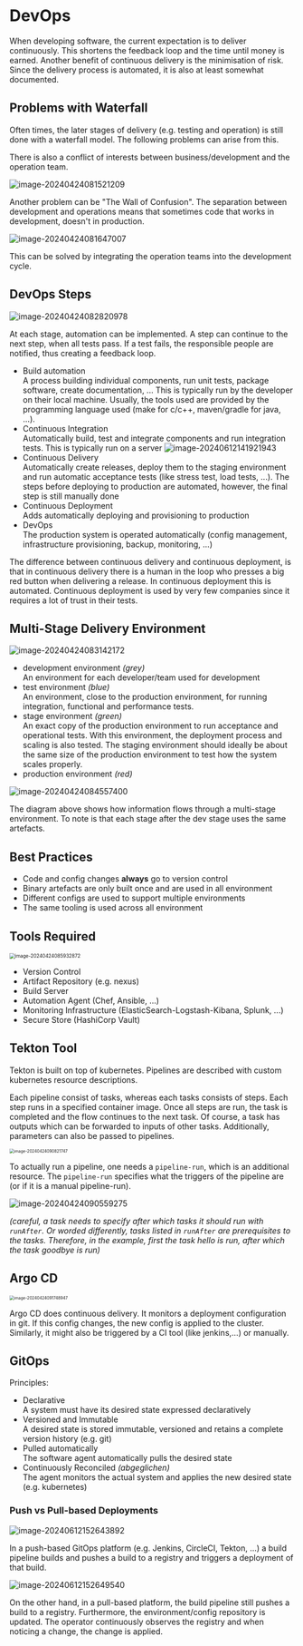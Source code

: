 # DevOps

When developing software, the current expectation is to deliver continuously. This shortens the feedback loop and the time until money is earned. Another benefit of continuous delivery is the minimisation of risk. Since the delivery process is automated, it is also at least somewhat documented.

## Problems with Waterfall

Often times, the later stages of delivery (e.g. testing and operation) is still done with a waterfall model. The following problems can arise from this.

There is also a conflict of interests between business/development and the operation team. 

![image-20240424081521209](./res/DevOps/image-20240424081521209.png)

Another problem can be "The Wall of Confusion". The separation between development and operations means that sometimes code that works in development, doesn't in production. 

![image-20240424081647007](./res/DevOps/image-20240424081647007.png)

This can be solved by integrating the operation teams into the development cycle.

## DevOps Steps

![image-20240424082820978](./res/DevOps/image-20240424082820978.png)

At each stage, automation can be implemented. A step can continue to the next step, when all tests pass. If a test fails, the responsible people are notified, thus creating a feedback loop.

* Build automation  
  A process building individual components, run unit tests, package software, create documentation, ... This is typically run by the developer on their local machine. Usually, the tools used are provided by the programming language used (make for c/c++, maven/gradle for java, ...).
* Continuous Integration  
  Automatically build, test and integrate components and run integration tests. This is typically run on a server
  ![image-20240612141921943](./res/10_DevOps/image-20240612141921943.png)
* Continuous Delivery  
  Automatically create releases, deploy them to the staging environment and run automatic acceptance tests (like stress test, load tests, ...). The steps before deploying to production are automated, however, the final step is still manually done
* Continuous Deployment  
  Adds automatically deploying and provisioning to production
* DevOps  
  The production system is operated automatically (config management, infrastructure provisioning, backup, monitoring, ...)

The difference between continuous delivery and continuous deployment, is that in continuous delivery there is a human in the loop who presses a big red button when delivering a release. In continuous deployment this is automated. Continuous deployment is used by very few companies since it requires a lot of trust in their tests.

## Multi-Stage Delivery Environment

![image-20240424083142172](./res/DevOps/image-20240424083142172.png)

* development environment *(grey)*  
  An environment for each developer/team used for development
* test environment *(blue)*  
  An environment, close to the production environment, for running integration, functional and performance tests. 
* stage environment *(green)*  
  An exact copy of the production environment to run acceptance and operational tests. With this environment, the deployment process and scaling is also tested. The staging environment should ideally be about the same size of the production environment to test how the system scales properly.
* production environment *(red)*

![image-20240424084557400](./res/DevOps/image-20240424084557400.png)

The diagram above shows how information flows through a multi-stage environment. To note is that each stage after the dev stage uses the same artefacts. 

## Best Practices

* Code and config changes **always** go to version control
* Binary artefacts are only built once and are used in all environment
* Different configs are used to support multiple environments
* The same tooling is used across all environment

## Tools Required

<img src="./res/DevOps/image-20240424085932872.png" alt="image-20240424085932872" style="zoom: 60%;" />

* Version Control
* Artifact Repository (e.g. nexus)
* Build Server
* Automation Agent (Chef, Ansible, ...)
* Monitoring Infrastructure (ElasticSearch-Logstash-Kibana, Splunk, ...)
* Secure Store (HashiCorp Vault)

## Tekton Tool

Tekton is built on top of kubernetes. Pipelines are described with custom kubernetes resource descriptions.

Each pipeline consist of tasks, whereas each tasks consists of steps. Each step runs in a specified container image. Once all steps are run, the task is completed and the flow continues to the next task. Of course, a task has outputs which can be forwarded to inputs of other tasks. Additionally, parameters can also be passed to pipelines.

<img src="./res/DevOps/image-20240424090821747.png" alt="image-20240424090821747" style="zoom: 50%;" />

To actually run a pipeline, one needs a `pipeline-run`, which is an additional resource. The `pipeline-run` specifies what the triggers of the pipeline are (or if it is a manual pipeline-run).

![image-20240424090559275](./res/DevOps/image-20240424090559275.png)

*(careful, a task needs to specify after which tasks it should run with `runAfter`. Or worded differently, tasks listed in `runAfter` are prerequisites to the tasks. Therefore, in the example, first the task hello is run, after which  the task goodbye is run)*

## Argo CD

<img src="./res/DevOps/image-20240424091748947.png" alt="image-20240424091748947" style="zoom:50%;" />

Argo CD does continuous delivery. It monitors a deployment configuration in git. If this config changes, the new config is applied to the cluster. Similarly, it might also be triggered by a CI tool (like jenkins,...) or manually.

## GitOps

Principles:

* Declarative  
  A system must have its desired state expressed declaratively
* Versioned and Immutable  
  A desired state is stored immutable, versioned and retains a complete version history (e.g. git)
* Pulled automatically  
  The software agent automatically pulls the desired state
* Continuously Reconciled *(abgeglichen)*  
  The agent monitors the actual system and applies the new desired state (e.g. kubernetes)

### Push vs Pull-based Deployments

![image-20240612152643892](./res/10_DevOps/image-20240612152643892.png)

In a push-based GitOps platform (e.g. Jenkins, CircleCI, Tekton, ...) a build pipeline builds and pushes a build to a registry and triggers a deployment of that build.

![image-20240612152649540](./res/10_DevOps/image-20240612152649540.png)

On the other hand, in a pull-based platform, the build pipeline still pushes a build to  a registry. Furthermore, the environment/config repository is updated. The operator continuously observes the registry and when noticing a change, the change is applied.